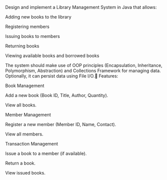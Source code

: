 Design and implement a Library Management System in Java that allows:

Adding new books to the library

Registering members

Issuing books to members

Returning books

Viewing available books and borrowed books

The system should make use of OOP principles (Encapsulation, Inheritance, Polymorphism, Abstraction) and Collections Framework for managing data. Optionally, it can persist data using File I/O.📌 Features:

Book Management

Add a new book (Book ID, Title, Author, Quantity).

View all books.

Member Management

Register a new member (Member ID, Name, Contact).

View all members.

Transaction Management

Issue a book to a member (if available).

Return a book.

View issued books.

